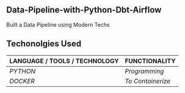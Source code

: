 ## Data-Pipeline-with-Python-Dbt-Airflow
Built a Data Pipeline using Modern Techs

## Techonolgies Used
| LANGUAGE / TOOLS / TECHNOLOGY |              FUNCTIONALITY                |
| ----------------------------- | ----------------------------------------- |
| *PYTHON* |                          _Programming_                         |
| *DOCKER* |                        _To Containerize_                       |